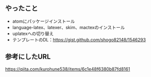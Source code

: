 ## やったこと
* atomにパッケージインストール
* language-latex、latexer、skim、mactexのインストール
* uplatexへの切り替え
* テンプレートのDL：https://gist.github.com/shogo82148/1546293

## 参考にしたURL
https://qiita.com/kurohune538/items/6c1e48f6380b87fd8161
